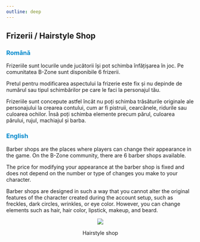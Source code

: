 ```yaml
---
outline: deep
---
```


## Frizerii / Hairstyle Shop

### <span style="color: #0088CC">Română</span>

Frizeriile sunt locurile unde jucătorii își pot schimba înfățișarea în joc. Pe comunitatea B-Zone sunt disponibile 6 frizerii.

Pretul pentru modificarea aspectului la frizerie este fix și nu depinde de numărul sau tipul schimbărilor pe care le faci la personajul tău.

Frizeriile sunt concepute astfel încât nu poți schimba trăsăturile originale ale personajului la crearea contului, cum ar fi pistruii, cearcănele, ridurile sau culoarea ochilor. Însă poți schimba elemente precum părul, culoarea părului, rujul, machiajul și barba.

### <span style="color: #0088CC">English</span>

Barber shops are the places where players can change their appearance in the game. On the B-Zone community, there are 6 barber shops available.

The price for modifying your appearance at the barber shop is fixed and does not depend on the number or type of changes you make to your character. 

Barber shops are designed in such a way that you cannot alter the original features of the character created during the account setup, such as freckles, dark circles, wrinkles, or eye color. However, you can change elements such as hair, hair color, lipstick, makeup, and beard.

<p align="center"><img src="https://i.imgur.com/8gyX5ki.gif"/></p>
<p style="text-align: center">Hairstyle shop</p>